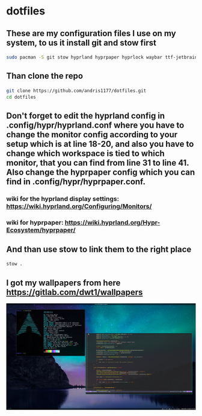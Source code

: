 # dotfiles

## These are my configuration files I use on my system, to us it install git and stow first

``` bash
sudo pacman -S git stow hyprland hyprpaper hyprlock waybar ttf-jetbrains-mono-nerd rofi 
```

## Than clone the repo

``` bash
git clone https://github.com/andris1177/dotfiles.git
cd dotfiles
```

## Don't forget to edit the hyprland config in .config/hypr/hyprland.conf where you have to change the monitor config according to your setup which is at line 18-20, and also you have to change which workspace is tied to which monitor, that you can find from line 31 to line 41. Also change the hyprpaper config which you can find in .config/hypr/hyprpaper.conf.

### wiki for the hyprland display settings: https://wiki.hyprland.org/Configuring/Monitors/
### wiki for hyprpaper: https://wiki.hyprland.org/Hypr-Ecosystem/hyprpaper/

## And than use stow to link them to the right place

``` bash
stow .
```

## I got my wallpapers from here https://gitlab.com/dwt1/wallpapers

![Alt text](images/example.png)
